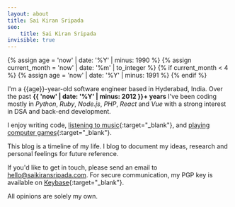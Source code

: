 ```yaml
---
layout: about
title: Sai Kiran Sripada
seo:
    title: Sai Kiran Sripada
invisible: true
---
```


{% assign age = 'now' | date: '%Y' | minus: 1990 %}
{% assign current_month = 'now' | date: '%m' | to_integer %}
{% if current_month < 4 %}
    {% assign age = 'now' | date: '%Y' | minus: 1991 %}
{% endif %}

I'm a {{age}}-year-old software engineer based in Hyderabad, India. Over the past **{{ 'now' | date: '%Y' | minus: 2012 }}+ years** I've been coding mostly in *Python*, *Ruby*, *Node.js*, *PHP*, *React* and *Vue* with a strong interest in DSA and back-end development.

I enjoy writing code, [listening to music](https://www.last.fm/user/thephpguy){:target="_blank"}, <span class="strikethrough">and [playing computer games](https://steamcommunity.com/id/saikiransripada){:target="_blank"}</span>.

This blog is a timeline of my life. I blog to document my ideas, research and personal feelings for future reference.

If you'd like to get in touch, please send an email to [hello@saikiransripada.com](mailto:hello@saikiransripada.com). For secure communication, my PGP key is available on [Keybase](https://keybase.io/saikiransripada){:target="_blank"}.

All opinions are solely my own.
